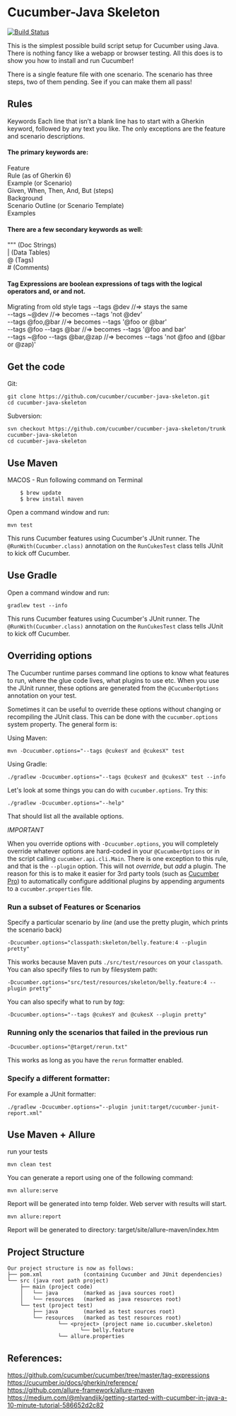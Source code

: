 # Cucumber-Java Skeleton

[![Build Status](https://travis-ci.org/cucumber/cucumber-java-skeleton.svg?branch=master)](https://travis-ci.org/cucumber/cucumber-java-skeleton)

This is the simplest possible build script setup for Cucumber using Java.
There is nothing fancy like a webapp or browser testing. All this does is to show you how
to install and run Cucumber!

There is a single feature file with one scenario. The scenario has three steps, two of them pending. See if you can make them all pass!

## Rules
Keywords
Each line that isn’t a blank line has to start with a Gherkin keyword, followed by any text you like. The only exceptions are the feature and scenario descriptions.

#### The primary keywords are:

Feature  
Rule (as of Gherkin 6)  
Example (or Scenario)  
Given, When, Then, And, But (steps)  
Background  
Scenario Outline (or Scenario Template)  
Examples  

#### There are a few secondary keywords as well:  
""" (Doc Strings)  
| (Data Tables)  
@ (Tags)  
\# (Comments)  


#### Tag Expressions are boolean expressions of tags with the logical operators and, or and not.

Migrating from old style tags
--tags @dev  //=> stays the same  
--tags ~@dev //=> becomes --tags 'not @dev'  
--tags @foo,@bar //=> becomes --tags '@foo or @bar'  
--tags @foo --tags @bar //=> becomes --tags '@foo and bar'  
--tags ~@foo --tags @bar,@zap //=> becomes --tags 'not @foo and (@bar or @zap)'  


## Get the code

Git:

    git clone https://github.com/cucumber/cucumber-java-skeleton.git
    cd cucumber-java-skeleton

Subversion:

    svn checkout https://github.com/cucumber/cucumber-java-skeleton/trunk cucumber-java-skeleton
    cd cucumber-java-skeleton

## Use Maven

MACOS - Run following command on Terminal
```
    $ brew update  
    $ brew install maven
```

Open a command window and run:

    mvn test

This runs Cucumber features using Cucumber's JUnit runner. The `@RunWith(Cucumber.class)` annotation on the `RunCukesTest`
class tells JUnit to kick off Cucumber.

## Use Gradle

Open a command window and run:

    gradlew test --info

This runs Cucumber features using Cucumber's JUnit runner. The `@RunWith(Cucumber.class)` annotation on the `RunCukesTest`
class tells JUnit to kick off Cucumber.

## Overriding options

The Cucumber runtime parses command line options to know what features to run, where the glue code lives, what plugins to use etc.
When you use the JUnit runner, these options are generated from the `@CucumberOptions` annotation on your test.

Sometimes it can be useful to override these options without changing or recompiling the JUnit class. This can be done with the
`cucumber.options` system property. The general form is:

Using Maven:

    mvn -Dcucumber.options="--tags @cukesY and @cukesX" test

Using Gradle:

    ./gradlew -Dcucumber.options="--tags @cukesY and @cukesX" test --info

Let's look at some things you can do with `cucumber.options`. Try this:

    ./gradlew -Dcucumber.options="--help"

That should list all the available options.

*IMPORTANT*

When you override options with `-Dcucumber.options`, you will completely override whatever options are hard-coded in
your `@CucumberOptions` or in the script calling `cucumber.api.cli.Main`. There is one exception to this rule, and that
is the `--plugin` option. This will not _override_, but _add_ a plugin. The reason for this is to make it easier
for 3rd party tools (such as [Cucumber Pro](https://cucumber.pro/)) to automatically configure additional plugins by appending arguments to a `cucumber.properties`
file.

### Run a subset of Features or Scenarios

Specify a particular scenario by *line* (and use the pretty plugin, which prints the scenario back)

    -Dcucumber.options="classpath:skeleton/belly.feature:4 --plugin pretty"

This works because Maven puts `./src/test/resources` on your `classpath`.
You can also specify files to run by filesystem path:

    -Dcucumber.options="src/test/resources/skeleton/belly.feature:4 --plugin pretty"

You can also specify what to run by *tag*:

    -Dcucumber.options="--tags @cukesY and @cukesX --plugin pretty"

### Running only the scenarios that failed in the previous run

    -Dcucumber.options="@target/rerun.txt"

This works as long as you have the `rerun` formatter enabled.

### Specify a different formatter:

For example a JUnit formatter:

    ./gradlew -Dcucumber.options="--plugin junit:target/cucumber-junit-report.xml"


## Use Maven + Allure

run your tests
```
mvn clean test  
```
You can generate a report using one of the following command:
```
mvn allure:serve  
```
Report will be generated into temp folder. Web server with results will start.
```
mvn allure:report
```
Report will be generated tо directory: target/site/allure-maven/index.htm

## Project Structure
````text
Our project structure is now as follows:  
├── pom.xml             (containing Cucumber and JUnit dependencies)
└── src (java root path project)
    ├── main (project code)
    │   └── java        (marked as java sources root)
    │   └── resources   (marked as java resources root)
    └── test (project test)
        ├── java        (marked as test sources root)
        └── resources   (marked as test resources root)
                └── <project> (project name io.cucumber.skeleton)
                       └── belly.feature
                └── allure.properties
````

## References:  

https://github.com/cucumber/cucumber/tree/master/tag-expressions  
https://cucumber.io/docs/gherkin/reference/   
https://github.com/allure-framework/allure-maven    
https://medium.com/@mlvandijk/getting-started-with-cucumber-in-java-a-10-minute-tutorial-586652d2c82  
